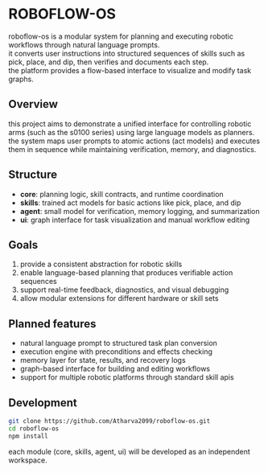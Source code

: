 # ROBOFLOW-OS

roboflow-os is a modular system for planning and executing robotic workflows through natural language prompts.  
it converts user instructions into structured sequences of skills such as pick, place, and dip, then verifies and documents each step.  
the platform provides a flow-based interface to visualize and modify task graphs.

## Overview

this project aims to demonstrate a unified interface for controlling robotic arms (such as the s0100 series) using large language models as planners.  
the system maps user prompts to atomic actions (act models) and executes them in sequence while maintaining verification, memory, and diagnostics.

## Structure

- **core**: planning logic, skill contracts, and runtime coordination  
- **skills**: trained act models for basic actions like pick, place, and dip  
- **agent**: small model for verification, memory logging, and summarization  
- **ui**: graph interface for task visualization and manual workflow editing

## Goals

1. provide a consistent abstraction for robotic skills  
2. enable language-based planning that produces verifiable action sequences  
3. support real-time feedback, diagnostics, and visual debugging  
4. allow modular extensions for different hardware or skill sets

## Planned features

- natural language prompt to structured task plan conversion  
- execution engine with preconditions and effects checking  
- memory layer for state, results, and recovery logs  
- graph-based interface for building and editing workflows  
- support for multiple robotic platforms through standard skill apis

## Development

```bash
git clone https://github.com/Atharva2099/roboflow-os.git
cd roboflow-os
npm install
```
each module (core, skills, agent, ui) will be developed as an independent workspace.
